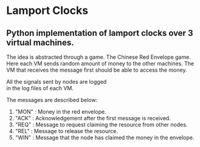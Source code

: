 # Lamport Clocks <br />

## Python implementation of lamport clocks over 3 virtual machines. <br />

The idea is abstracted through a game.
The Chinese Red Envelope game. Here each VM sends random amount of money to the other machines.
The VM that receives the message first should be able to access the money.

All the signals sent by nodes are logged  <br />
in the log files of each VM.

The messages are described below:

1. "MON" : Money in the red envelope.
2. "ACK" : Acknowledgement after the first message is received.
3. "REQ" : Message to request claiming the resource from other nodes.
4. "REL" : Message to release the resource.
5. "WIN" : Message that the node has claimed the money in the envelope. 

